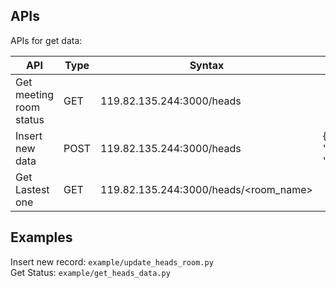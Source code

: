 
## APIs
APIs for get data:

|  API  | Type | Syntax |Payload
| ------ | ------ | ------| ------|
| Get meeting room status | GET |119.82.135.244:3000/heads|
| Insert new data | POST | 119.82.135.244:3000/heads|{	"room":"room1",	"count":3}
| Get Lastest one | GET | 119.82.135.244:3000/heads/<room_name>|

## Examples
Insert new record: ```example/update_heads_room.py```   
Get Status: ```example/get_heads_data.py```

